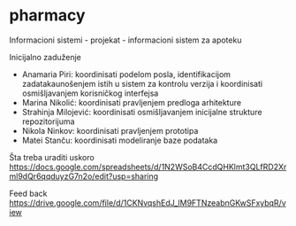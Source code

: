 # pharmacy
Informacioni sistemi - projekat - informacioni sistem za apoteku

Inicijalno zaduženje
- Anamaria Piri: koordinisati podelom posla, identifikacijom zadatakaunošenjem istih u sistem za kontrolu verzija i koordinisati osmišljavanjem korisničkog interfejsa
- Marina Nikolić: koordinisati pravljenjem predloga arhitekture
- Strahinja Milojević: koordinisati osmišljavanjem inicijalne strukture repozitorijuma
- Nikola Ninkov: koordinisati pravljenjem prototipa
- Matei Stanču: koordinisati modeliranje baze podataka



Šta treba uraditi uskoro
https://docs.google.com/spreadsheets/d/1N2WSoB4CcdQHKlmt3QLfRD2Xrml9dQr6qqduyzG7n2o/edit?usp=sharing

Feed back
https://drive.google.com/file/d/1CKNvqshEdJ_lM9FTNzeabnGKwSFxybqR/view
